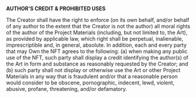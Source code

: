 **AUTHOR'S CREDIT & PROHIBITED USES**

The Creator shall have the right to enforce (on its own behalf, and/or behalf of any author to the extent that the Creator is not the author) all moral rights of the author of the Project Materials (including, but not limited to, the Art), as provided by applicable law, which right shall be perpetual, inalienable, imprescriptible and, in general, absolute. In addition, each and every party that may Own the NFT agrees to the following: (a) when making any public use of the NFT, such party shall display a credit identifying the author(s) of the Art in form and substance as reasonably requested by the Creator; and (b) such party shall not display or otherwise use the Art or other Project Materials in any way that is fraudulent and/or that a reasonable person would consider to be obscene, pornographic, indecent, lewd, violent, abusive, profane, threatening, and/or defamatory.
